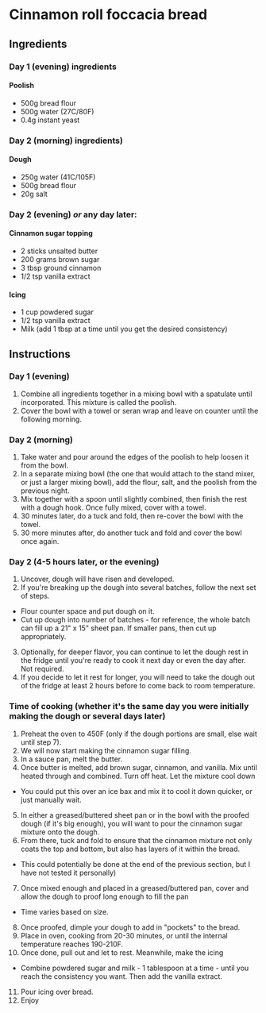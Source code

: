 # Cinnamon roll foccacia bread

## Ingredients

### Day 1 (evening) ingredients
#### Poolish
* 500g bread flour
* 500g water (27C/80F)
* 0.4g instant yeast 

### Day 2 (morning) ingredients)
#### Dough 
* 250g water (41C/105F)
* 500g bread flour
* 20g salt

### Day 2 (evening) *or* any day later:
#### Cinnamon sugar topping
* 2 sticks unsalted butter
* 200 grams brown sugar
* 3 tbsp ground cinnamon
* 1/2 tsp vanilla extract

#### Icing
* 1 cup powdered sugar
* 1/2 tsp vanilla extract
* Milk (add 1 tbsp at a time until you get the desired consistency)

## Instructions

### Day 1 (evening)
1. Combine all ingredients together in a mixing bowl with a spatulate until incorporated. This mixture is called the poolish.
2. Cover the bowl with a towel or seran wrap and leave on counter until the following morning.

### Day 2 (morning)
1. Take water and pour around the edges of the poolish to help loosen it from the bowl.
2. In a separate mixing bowl (the one that would attach to the stand mixer, or just a larger mixing bowl), add the flour, salt, and the poolish from the previous night.
3. Mix together with a spoon until slightly combined, then finish the rest with a dough hook. Once fully mixed, cover with a towel.
4. 30 minutes later, do a tuck and fold, then re-cover the bowl with the towel.
5. 30 more minutes after, do another tuck and fold and cover the bowl once again.

### Day 2 (4-5 hours later, or the evening)
1. Uncover, dough will have risen and developed.
2. If you're breaking up the dough into several batches, follow the next set of steps.
  * Flour counter space and put dough on it. 
  * Cut up dough into number of batches - for reference, the whole batch can fill up a 21" x 15" sheet pan. If smaller pans, then cut up appropriately.
3. Optionally, for deeper flavor, you can continue to let the dough rest in the fridge until you're ready to cook it next day or even the day after. Not required.
4. If you decide to let it rest for longer, you will need to take the dough out of the fridge at least 2 hours before to come back to room temperature.

### Time of cooking (whether it's the same day you were initially making the dough or several days later)
1. Preheat the oven to 450F (only if the dough portions are small, else wait until step 7).
2. We will now start making the cinnamon sugar filling.
3. In a sauce pan, melt the butter.
4. Once butter is melted, add brown sugar, cinnamon, and vanilla. Mix until heated through and combined. Turn off heat. Let the mixture cool down 
  * You could put this over an ice bax and mix it to cool it down quicker, or just manually wait.
5. In either a greased/buttered sheet pan or in the bowl with the proofed dough (if it's big enough), you will want to pour the cinnamon sugar mixture onto the dough.
6. From there, tuck and fold to ensure that the cinnamon mixture not only coats the top and bottom, but also has layers of it within the bread.
  * This could potentially be done at the end of the previous section, but I have not tested it personally)
7. Once mixed enough and placed in a greased/buttered pan, cover and allow the dough to proof long enough to fill the pan
  * Time varies based on size. 
8. Once proofed, dimple your dough to add in "pockets" to the bread.
9. Place in oven, cooking from 20-30 minutes, or until the internal temperature reaches 190-210F.
10. Once done, pull out and let to rest. Meanwhile, make the icing
  * Combine powdered sugar and milk - 1 tablespoon at a time - until you reach the consistency you want. Then add the vanilla extract.
11. Pour icing over bread. 
12. Enjoy 
